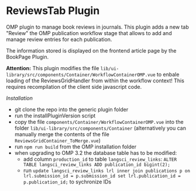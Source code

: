# ReviewsTab Plugin

OMP plugin to manage book reviews in journals. This plugin adds a new tab "Review" the OMP publication workflow stage that allows to add and manage review entries for each publication.

The information stored is displayed on the frontend article page by the BookPage Plugin.

**Attention:** This plugin modifies the file `lib/ui-library/src/components/Container/WorkflowContainerOMP.vue` to enbale loading of the ReviewsGridHandler from within the workflow context! This requires recompilation of the client side javascript code.

*Installation*

- git clone the repo into the generic plugin folder
- run the installPluginVersion script
- copy the file `components/Container/WorkflowContainerOMP.vue` into the folder `lib/ui-library/src/components/Container` (alternatively you can manually merge the contents of the file `ReviewsGridContainer_ToMerge.vue`)
- run `npm run build` from the OMP installation folder
- when upgrading to OMP 3.2 the database table has to be modified:
  - add column `production_id` to table `langsci_review_links`: `ALTER TABLE langsci_review_links ADD publication_id bigint(2);`
  - run `update langsci_review_links lrl inner join publications p on lrl.submission_id = p.submission_id set lrl.publication_id = p.publication_id;` to sychronize IDs
